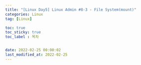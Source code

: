 ```yaml
---
title: "[Linux Day5] Linux Admin #8-3 - File System(mount)"
categories: Linux
tag: [Linux]

toc: true
toc_sticky: true
toc_label : 목차


date: 2022-02-25 00:00:02
last_modified_at: 2022-02-25
---
```

<br>
<br>


